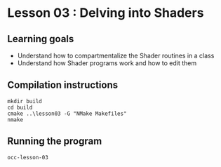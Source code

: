 # Lesson 03 : Delving into Shaders

## Learning goals
* Understand how to compartmentalize the Shader routines in a class
* Understand how Shader programs work and how to edit them

## Compilation instructions
```
mkdir build
cd build
cmake ..\lesson03 -G "NMake Makefiles"
nmake
```

## Running the program
```
occ-lesson-03
```
